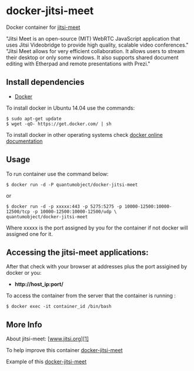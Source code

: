 # docker-jitsi-meet

Docker container for [jitsi-meet][3]

"Jitsi Meet is an open-source (MIT) WebRTC JavaScript application that uses Jitsi Videobridge to provide high quality, scalable video conferences."  "Jitsi Meet allows for very efficient collaboration. It allows users to stream their desktop or only some windows. It also supports shared document editing with Etherpad and remote presentations with Prezi."


## Install dependencies

  - [Docker][2]

To install docker in Ubuntu 14.04 use the commands:

    $ sudo apt-get update
    $ wget -qO- https://get.docker.com/ | sh

 To install docker in other operating systems check [docker online documentation][4]

## Usage

To run container use the command below:

    $ docker run -d -P quantumobject/docker-jitsi-meet

or

    $ docker run -d -p xxxxx:443 -p 5275:5275 -p 10000-12500:10000-12500/tcp -p 10000-12500:10000-12500/udp \
    quantumobject/docker-jitsi-meet

Where xxxxx is the port assigned by you for the container if not docker will assigned one for it.

## Accessing the jitsi-meet applications:

After that check with your browser at addresses plus the port assigined by docker or you:

  - **http://host_ip:port/**

To access the container from the server that the container is running :

    $ docker exec -it container_id /bin/bash


## More Info

About jitsi-meet: [www.jitsi.org][1]

To help improve this container [docker-jitsi-meet][5]

Example of this [docker-jitsi-meet][6]

[1]:https://jitsi.org/
[2]:https://www.docker.com
[3]:https://jitsi.org/
[4]:http://docs.docker.com
[5]:https://github.com/QuantumObject/docker-jitsi-meet
[6]:https://www.quantumobject.com:32773

